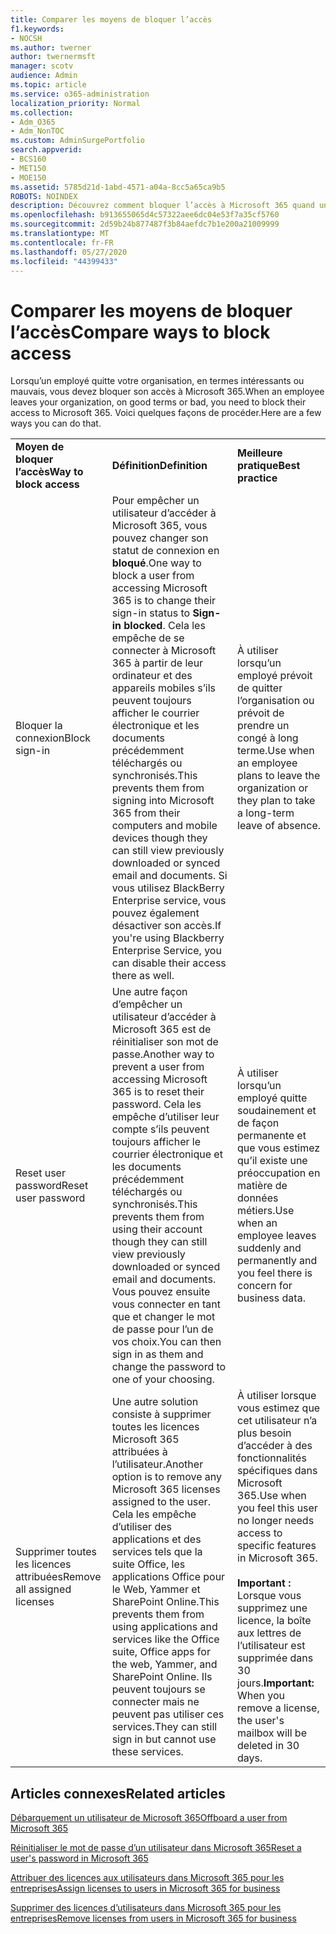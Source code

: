 ```yaml
---
title: Comparer les moyens de bloquer l’accès
f1.keywords:
- NOCSH
ms.author: twerner
author: twernermsft
manager: scotv
audience: Admin
ms.topic: article
ms.service: o365-administration
localization_priority: Normal
ms.collection:
- Adm_O365
- Adm_NonTOC
ms.custom: AdminSurgePortfolio
search.appverid:
- BCS160
- MET150
- MOE150
ms.assetid: 5785d21d-1abd-4571-a04a-8cc5a65ca9b5
ROBOTS: NOINDEX
description: Découvrez comment bloquer l’accès à Microsoft 365 quand un employé quitte votre organisation.
ms.openlocfilehash: b913655065d4c57322aee6dc04e53f7a35cf5760
ms.sourcegitcommit: 2d59b24b877487f3b84aefdc7b1e200a21009999
ms.translationtype: MT
ms.contentlocale: fr-FR
ms.lasthandoff: 05/27/2020
ms.locfileid: "44399433"
---
```

# <a name="compare-ways-to-block-access"></a><span data-ttu-id="4e9fc-103">Comparer les moyens de bloquer l’accès</span><span class="sxs-lookup"><span data-stu-id="4e9fc-103">Compare ways to block access</span></span>

<span data-ttu-id="4e9fc-104">Lorsqu’un employé quitte votre organisation, en termes intéressants ou mauvais, vous devez bloquer son accès à Microsoft 365.</span><span class="sxs-lookup"><span data-stu-id="4e9fc-104">When an employee leaves your organization, on good terms or bad, you need to block their access to Microsoft 365.</span></span> <span data-ttu-id="4e9fc-105">Voici quelques façons de procéder.</span><span class="sxs-lookup"><span data-stu-id="4e9fc-105">Here are a few ways you can do that.</span></span>
  
||||
|:-----|:-----|:-----|
|<span data-ttu-id="4e9fc-106">**Moyen de bloquer l’accès**</span><span class="sxs-lookup"><span data-stu-id="4e9fc-106">**Way to block access**</span></span> <br/> |<span data-ttu-id="4e9fc-107">**Définition**</span><span class="sxs-lookup"><span data-stu-id="4e9fc-107">**Definition**</span></span> <br/> |<span data-ttu-id="4e9fc-108">**Meilleure pratique**</span><span class="sxs-lookup"><span data-stu-id="4e9fc-108">**Best practice**</span></span> <br/> |
|<span data-ttu-id="4e9fc-109">Bloquer la connexion</span><span class="sxs-lookup"><span data-stu-id="4e9fc-109">Block sign-in</span></span>  <br/> |<span data-ttu-id="4e9fc-110">Pour empêcher un utilisateur d’accéder à Microsoft 365, vous pouvez changer son statut de connexion en **bloqué**.</span><span class="sxs-lookup"><span data-stu-id="4e9fc-110">One way to block a user from accessing Microsoft 365 is to change their sign-in status to **Sign-in blocked**.</span></span> <span data-ttu-id="4e9fc-111">Cela les empêche de se connecter à Microsoft 365 à partir de leur ordinateur et des appareils mobiles s’ils peuvent toujours afficher le courrier électronique et les documents précédemment téléchargés ou synchronisés.</span><span class="sxs-lookup"><span data-stu-id="4e9fc-111">This prevents them from signing into Microsoft 365 from their computers and mobile devices though they can still view previously downloaded or synced email and documents.</span></span> <span data-ttu-id="4e9fc-112">Si vous utilisez BlackBerry Enterprise service, vous pouvez également désactiver son accès.</span><span class="sxs-lookup"><span data-stu-id="4e9fc-112">If you're using Blackberry Enterprise Service, you can disable their access there as well.</span></span>  <br/> |<span data-ttu-id="4e9fc-113">À utiliser lorsqu’un employé prévoit de quitter l’organisation ou prévoit de prendre un congé à long terme.</span><span class="sxs-lookup"><span data-stu-id="4e9fc-113">Use when an employee plans to leave the organization or they plan to take a long-term leave of absence.</span></span>  <br/> |
|<span data-ttu-id="4e9fc-114">Reset user password</span><span class="sxs-lookup"><span data-stu-id="4e9fc-114">Reset user password</span></span>  <br/> |<span data-ttu-id="4e9fc-115">Une autre façon d’empêcher un utilisateur d’accéder à Microsoft 365 est de réinitialiser son mot de passe.</span><span class="sxs-lookup"><span data-stu-id="4e9fc-115">Another way to prevent a user from accessing Microsoft 365 is to reset their password.</span></span> <span data-ttu-id="4e9fc-116">Cela les empêche d’utiliser leur compte s’ils peuvent toujours afficher le courrier électronique et les documents précédemment téléchargés ou synchronisés.</span><span class="sxs-lookup"><span data-stu-id="4e9fc-116">This prevents them from using their account though they can still view previously downloaded or synced email and documents.</span></span> <span data-ttu-id="4e9fc-117">Vous pouvez ensuite vous connecter en tant que et changer le mot de passe pour l’un de vos choix.</span><span class="sxs-lookup"><span data-stu-id="4e9fc-117">You can then sign in as them and change the password to one of your choosing.</span></span>  <br/> |<span data-ttu-id="4e9fc-118">À utiliser lorsqu’un employé quitte soudainement et de façon permanente et que vous estimez qu’il existe une préoccupation en matière de données métiers.</span><span class="sxs-lookup"><span data-stu-id="4e9fc-118">Use when an employee leaves suddenly and permanently and you feel there is concern for business data.</span></span>  <br/> |
|<span data-ttu-id="4e9fc-119">Supprimer toutes les licences attribuées</span><span class="sxs-lookup"><span data-stu-id="4e9fc-119">Remove all assigned licenses</span></span>  <br/> |<span data-ttu-id="4e9fc-120">Une autre solution consiste à supprimer toutes les licences Microsoft 365 attribuées à l’utilisateur.</span><span class="sxs-lookup"><span data-stu-id="4e9fc-120">Another option is to remove any Microsoft 365 licenses assigned to the user.</span></span> <span data-ttu-id="4e9fc-121">Cela les empêche d’utiliser des applications et des services tels que la suite Office, les applications Office pour le Web, Yammer et SharePoint Online.</span><span class="sxs-lookup"><span data-stu-id="4e9fc-121">This prevents them from using applications and services like the Office suite, Office apps for the web, Yammer, and SharePoint Online.</span></span> <span data-ttu-id="4e9fc-122">Ils peuvent toujours se connecter mais ne peuvent pas utiliser ces services.</span><span class="sxs-lookup"><span data-stu-id="4e9fc-122">They can still sign in but cannot use these services.</span></span>  <br/> |<span data-ttu-id="4e9fc-123">À utiliser lorsque vous estimez que cet utilisateur n’a plus besoin d’accéder à des fonctionnalités spécifiques dans Microsoft 365.</span><span class="sxs-lookup"><span data-stu-id="4e9fc-123">Use when you feel this user no longer needs access to specific features in Microsoft 365.</span></span>  <br/> <br> <span data-ttu-id="4e9fc-124">**Important :** Lorsque vous supprimez une licence, la boîte aux lettres de l’utilisateur est supprimée dans 30 jours.</span><span class="sxs-lookup"><span data-stu-id="4e9fc-124">**Important:** When you remove a license, the user's mailbox will be deleted in 30 days.</span></span>
   
## <a name="related-articles"></a><span data-ttu-id="4e9fc-125">Articles connexes</span><span class="sxs-lookup"><span data-stu-id="4e9fc-125">Related articles</span></span>

[<span data-ttu-id="4e9fc-126">Débarquement un utilisateur de Microsoft 365</span><span class="sxs-lookup"><span data-stu-id="4e9fc-126">Offboard a user from Microsoft 365</span></span>](../add-users/remove-former-employee.md)
    
[<span data-ttu-id="4e9fc-127">Réinitialiser le mot de passe d’un utilisateur dans Microsoft 365</span><span class="sxs-lookup"><span data-stu-id="4e9fc-127">Reset a user's password in Microsoft 365</span></span>](../add-users/reset-passwords.md)
    
[<span data-ttu-id="4e9fc-128">Attribuer des licences aux utilisateurs dans Microsoft 365 pour les entreprises</span><span class="sxs-lookup"><span data-stu-id="4e9fc-128">Assign licenses to users in Microsoft 365 for business</span></span>](../manage/assign-licenses-to-users.md)
    
[<span data-ttu-id="4e9fc-129">Supprimer des licences d’utilisateurs dans Microsoft 365 pour les entreprises</span><span class="sxs-lookup"><span data-stu-id="4e9fc-129">Remove licenses from users in Microsoft 365 for business</span></span>](../manage/remove-licenses-from-users.md)
    

